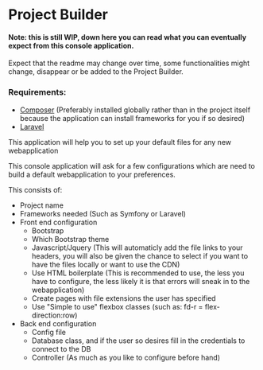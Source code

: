 <h1>Project Builder</h1>

<h4>Note: this is still WIP, down here you can read what you can eventually expect from this console application.</h4>

<p>Expect that the readme may change over time, some functionalities might change, disappear or be added to the Project Builder.</p>

<h3>Requirements:</h3>
<ul>
<li><a href="https://getcomposer.org/download/">Composer</a> (Preferably installed globally rather than in the project itself because the application can install frameworks for you if so desired)</li>
<li><a href="https://laravel.com/docs/5.7/installation">Laravel</a></li>
</ul>

<p>This application will help you to set up your default files for any new webapplication</p>

<p>This console application will ask for a few configurations which are need to build a default webapplication to your preferences.</p>
<p>This consists of:</p>
<ul>
<li>Project name</li>
<li>Frameworks needed (Such as Symfony or Laravel)</li>
<li>Front end configuration
    <ul>
    <li>Bootstrap</li>
    <li>Which Bootstrap theme</li>
    <li>Javascript/Jquery (This will automaticly add the file links to your headers, you will also be given the chance to select if you want to have the files locally or want to use the CDN)</li>
    <li>Use HTML boilerplate (This is recommended to use, the less you have to configure, the less likely it is that errors will sneak in to the webapplication)</li>
    <li>Create pages with file extensions the user has specified</li>
    <li>Use "Simple to use" flexbox classes (such as: fd-r = flex-direction:row)</li>
    </ul>
</li>
<li>Back end configuration
    <ul>
    <li>Config file</li>
    <li>Database class, and if the user so desires fill in the credentials to connect to the DB</li>
    <li>Controller (As much as you like to configure before hand)</li>
    </ul>
</li>
</ul>